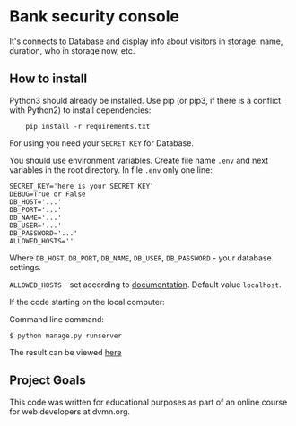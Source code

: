 # Bank security console

It's connects to Database and display info about visitors in storage: name, duration, who in storage now, etc.

How to install
------

Python3 should already be installed. Use pip (or pip3, if there is a conflict with Python2) to install dependencies:
```
    pip install -r requirements.txt
```

For using you need your `SECRET KEY` for Database.

You should use environment variables. Create file name `.env` and next variables in the root directory.
In file `.env` only one line:

```
SECRET_KEY='here is your SECRET KEY'
DEBUG=True or False
DB_HOST='...'
DB_PORT='...'
DB_NAME='...'
DB_USER='...'
DB_PASSWORD='...'
ALLOWED_HOSTS=''
```
Where `DB_HOST`, `DB_PORT`, `DB_NAME`, `DB_USER`, `DB_PASSWORD` - your database settings.

`ALLOWED_HOSTS` - set according to [documentation](https://docs.djangoproject.com/en/3.1/ref/settings/#allowed-hosts). Default value `localhost`.

If the code starting on the local computer: 

Command line command:
```
$ python manage.py runserver
```
The result can be viewed [here](http://127.0.0.1:8000/)

Project Goals
------
This code was written for educational purposes as part of an online course for web developers at dvmn.org.



